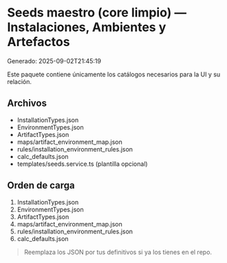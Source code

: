 # Seeds maestro (core limpio) — Instalaciones, Ambientes y Artefactos
Generado: 2025-09-02T21:45:19

Este paquete contiene únicamente los catálogos necesarios para la UI y su relación.

## Archivos
- InstallationTypes.json
- EnvironmentTypes.json
- ArtifactTypes.json
- maps/artifact_environment_map.json
- rules/installation_environment_rules.json
- calc_defaults.json
- templates/seeds.service.ts (plantilla opcional)

## Orden de carga
1) InstallationTypes.json
2) EnvironmentTypes.json
3) ArtifactTypes.json
4) maps/artifact_environment_map.json
5) rules/installation_environment_rules.json
6) calc_defaults.json

> Reemplaza los JSON por tus definitivos si ya los tienes en el repo.
